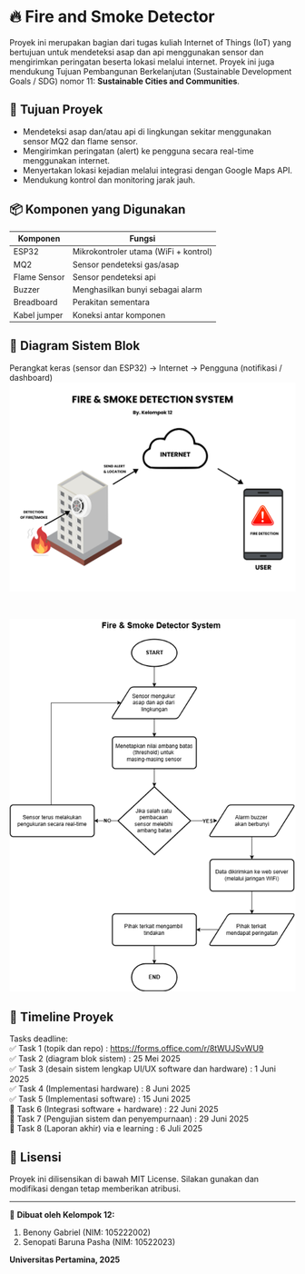 # 🔥 Fire and Smoke Detector

Proyek ini merupakan bagian dari tugas kuliah Internet of Things (IoT) yang bertujuan untuk mendeteksi asap dan api menggunakan sensor dan mengirimkan peringatan beserta lokasi melalui internet. Proyek ini juga mendukung Tujuan Pembangunan Berkelanjutan (Sustainable Development Goals / SDG) nomor 11: **Sustainable Cities and Communities**.

## 🎯 Tujuan Proyek

- Mendeteksi asap dan/atau api di lingkungan sekitar menggunakan sensor MQ2 dan flame sensor.
- Mengirimkan peringatan (alert) ke pengguna secara real-time menggunakan internet.
- Menyertakan lokasi kejadian melalui integrasi dengan Google Maps API.
- Mendukung kontrol dan monitoring jarak jauh.

## 📦 Komponen yang Digunakan

| Komponen     | Fungsi                                |
| ------------ | ------------------------------------- |
| ESP32        | Mikrokontroler utama (WiFi + kontrol) |
| MQ2          | Sensor pendeteksi gas/asap            |
| Flame Sensor | Sensor pendeteksi api                 |
| Buzzer       | Menghasilkan bunyi sebagai alarm      |
| Breadboard   | Perakitan sementara                   |
| Kabel jumper | Koneksi antar komponen                |

## 🧱 Diagram Sistem Blok

Perangkat keras (sensor dan ESP32) → Internet → Pengguna (notifikasi / dashboard)
![ilustrasi-sistem](images/ilustrasi-sistem.png)

<br>

![alur-kerja-sistem](images/alur-blok-sistem.png)

## 📅 Timeline Proyek

Tasks deadline: <br>
✅ Task 1 (topik dan repo) : https://forms.office.com/r/8tWUJSvWU9 <br>
✅ Task 2 (diagram blok sistem) : 25 Mei 2025 <br>
✅ Task 3 (desain sistem lengkap UI/UX software dan hardware) : 1 Juni 2025 <br>
✅ Task 4 (Implementasi hardware) : 8 Juni 2025 <br>
✅ Task 5 (Implementasi software) : 15 Juni 2025 <br>
🔳 Task 6 (Integrasi software + hardware) : 22 Juni 2025 <br>
🔳 Task 7 (Pengujian sistem dan penyempurnaan) : 29 Juni 2025 <br>
🔳 Task 8 (Laporan akhir) via e learning : 6 Juli 2025 <br>

## 📜 Lisensi

Proyek ini dilisensikan di bawah MIT License. Silakan gunakan dan modifikasi dengan tetap memberikan atribusi.

---

📍 **Dibuat oleh Kelompok 12:**

1. Benony Gabriel (NIM: 105222002)
2. Senopati Baruna Pasha (NIM: 10522023)

**Universitas Pertamina, 2025**
